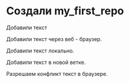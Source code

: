﻿# Создали my_first_repo

Добавили текст

Добавили текст через веб - браузер. 

Добавили текст локально. 

Добавили текст в новой ветке. 

Разрешаем конфликт текст в браузере.
